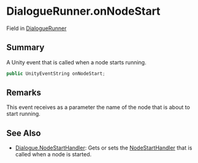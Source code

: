 # DialogueRunner.onNodeStart

Field in [DialogueRunner](/docs/api/csharp/yarn.unity.dialoguerunner.md)

## Summary


A Unity event that is called when a node starts running.


```csharp
public UnityEventString onNodeStart;
```

## Remarks


This event receives as a parameter the name of the node that is
about to start running.


## See Also

* [Dialogue.NodeStartHandler](/docs/api/csharp/yarn.dialogue.nodestarthandler.md): Gets or sets the  <a href="yarn.nodestarthandler.md">NodeStartHandler</a>  that is called when a node is started.

